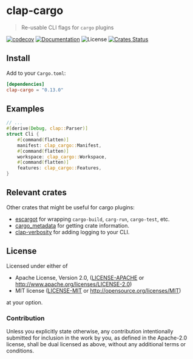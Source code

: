 # clap-cargo

> Re-usable CLI flags for `cargo` plugins

[![codecov](https://codecov.io/gh/crate-ci/clap-cargo/branch/master/graph/badge.svg)](https://codecov.io/gh/crate-ci/clap-cargo)
[![Documentation](https://img.shields.io/badge/docs-master-blue.svg)][Documentation]
![License](https://img.shields.io/crates/l/clap-cargo.svg)
[![Crates Status](https://img.shields.io/crates/v/clap-cargo.svg)][Crates.io]

## Install

Add to your `Cargo.toml`:

```toml
[dependencies]
clap-cargo = "0.13.0"
```

## Examples

```rust
// ...
#[derive(Debug, clap::Parser)]
struct Cli {
    #[command(flatten)]
    manifest: clap_cargo::Manifest,
    #[command(flatten)]
    workspace: clap_cargo::Workspace,
    #[command(flatten)]
    features: clap_cargo::Features,
}
```

## Relevant crates

Other crates that might be useful for cargo plugins:
* [escargot][escargot] for wrapping `cargo-build`, `carg-run`, `cargo-test`, etc.
* [cargo_metadata][cargo_metadata] for getting crate information.
* [clap-verbosity][clap-verbosity] for adding logging to your CLI.

[escargot]: https://crates.io/crates/escargot
[cargo_metadata]: https://crates.io/crates/cargo_metadata
[clap-verbosity]: https://crates.io/crates/clap-verbosity-flag

## License

Licensed under either of

* Apache License, Version 2.0, ([LICENSE-APACHE](LICENSE-APACHE) or <http://www.apache.org/licenses/LICENSE-2.0>)
* MIT license ([LICENSE-MIT](LICENSE-MIT) or <http://opensource.org/licenses/MIT>)

at your option.

### Contribution

Unless you explicitly state otherwise, any contribution intentionally
submitted for inclusion in the work by you, as defined in the Apache-2.0
license, shall be dual licensed as above, without any additional terms or
conditions.

[Crates.io]: https://crates.io/crates/clap-cargo
[Documentation]: https://docs.rs/clap-cargo
